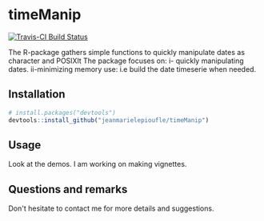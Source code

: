 # timeManip

[![Travis-CI Build Status]( https://travis-ci.org/jeanmarielepioufle/timeManip.svg?branch=master )](https://travis-ci.org/jeanmarielepioufle/timeManip)

The R-package gathers simple functions to quickly manipulate dates as character and POSIXlt
The package focuses on:
  i- quickly manipulating dates.
  ii-minimizing memory use: i.e build the date timeserie when needed.

## Installation

```R
# install.packages("devtools")
devtools::install_github("jeanmarielepioufle/timeManip")
```

## Usage
Look at the demos. I am working on making vignettes.

## Questions and remarks
Don't hesitate to contact me for more details and suggestions.
